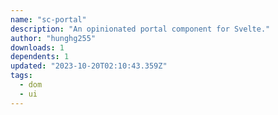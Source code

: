 ```yaml
---
name: "sc-portal"
description: "An opinionated portal component for Svelte."
author: "hunghg255"
downloads: 1
dependents: 1
updated: "2023-10-20T02:10:43.359Z"
tags: 
  - dom
  - ui
---
```

